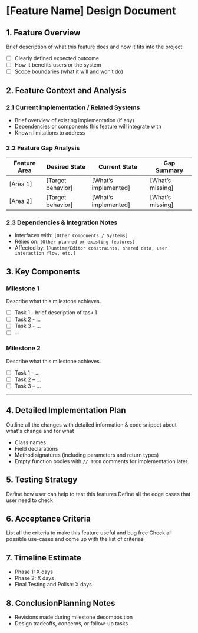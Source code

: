 # [Feature Name] Design Document

## 1. Feature Overview
Brief description of what this feature does and how it fits into the project
- [ ] Clearly defined expected outcome
- [ ] How it benefits users or the system
- [ ] Scope boundaries (what it will and won’t do)

## 2. Feature Context and Analysis

### 2.1 Current Implementation / Related Systems
- Brief overview of existing implementation (if any)
- Dependencies or components this feature will integrate with
- Known limitations to address

### 2.2 Feature Gap Analysis
| Feature Area | Desired State | Current State | Gap Summary |
|--------------|----------------|----------------|-------------|
| [Area 1]     | [Target behavior] | [What’s implemented] | [What’s missing] |
| [Area 2]     | [Target behavior] | [What’s implemented] | [What’s missing] |

### 2.3 Dependencies & Integration Notes
- Interfaces with: `[Other Components / Systems]`
- Relies on: `[Other planned or existing features]`
- Affected by: `[Runtime/Editor constraints, shared data, user interaction flow, etc.]`

## 3. Key Components

### Milestone 1
Describe what this milestone achieves.

- [ ] Task 1 - brief description of task 1
- [ ] Task 2 - ...
- [ ] Task 3 - ...
- [ ] ...

### Milestone 2
Describe what this milestone achieves.

- [ ] Task 1 – ...
- [ ] Task 2 – ...
- [ ] Task 3 – ...

---

## 4. Detailed Implementation Plan
Outline all the changes with detailed information & code snippet about what's change and for what
- Class names
- Field declarations
- Method signatures (including parameters and return types)
- Empty function bodies with `// TODO` comments for implementation later.

## 5. Testing Strategy
Define how user can help to test this features
Define all the edge cases that user need to check

## 6. Acceptance Criteria
List all the criteria to make this feature useful and bug free
Check all possible use-cases and come up with the list of criterias

## 7. Timeline Estimate
- Phase 1: X days
- Phase 2: X days
- Final Testing and Polish: X days

## 8. ConclusionPlanning Notes
- Revisions made during milestone decomposition
- Design tradeoffs, concerns, or follow-up tasks